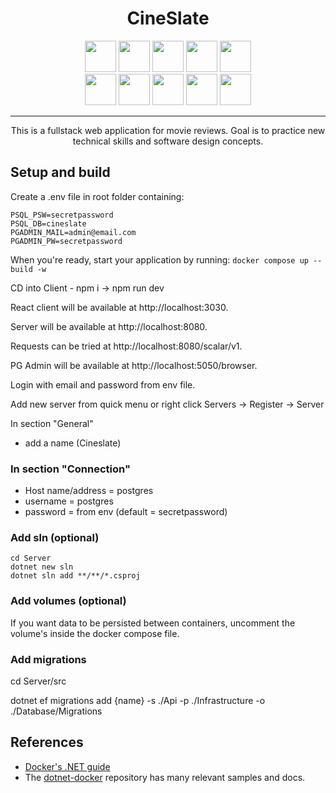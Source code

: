 <h1 align="center">
  CineSlate
</h1>

<div align="center">
<img height="50" src="https://user-images.githubusercontent.com/25181517/121405384-444d7300-c95d-11eb-959f-913020d3bf90.png">
<img height="50" src="https://user-images.githubusercontent.com/25181517/121405754-b4f48f80-c95d-11eb-8893-fc325bde617f.png">
<img height="50" src="https://user-images.githubusercontent.com/25181517/192107858-fe19f043-c502-4009-8c47-476fc89718ad.png">
<img height="50" src="https://user-images.githubusercontent.com/25181517/183890598-19a0ac2d-e88a-4005-a8df-1ee36782fde1.png">
<img height="50" src="https://user-images.githubusercontent.com/25181517/183897015-94a058a6-b86e-4e42-a37f-bf92061753e5.png">
<div></div>
<img height="50" src="https://user-images.githubusercontent.com/25181517/202896760-337261ed-ee92-4979-84c4-d4b829c7355d.png">
<img height="50" src="https://user-images.githubusercontent.com/25181517/187896150-cc1dcb12-d490-445c-8e4d-1275cd2388d6.png">
<img height="50" src="https://github.com/marwin1991/profile-technology-icons/assets/62091613/b40892ef-efb8-4b0e-a6b5-d1cfc2f3fc35">
 <img height="50" src="https://user-images.githubusercontent.com/25181517/117208740-bfb78400-adf5-11eb-97bb-09072b6bedfc.png">
 <img height="50" src="https://user-images.githubusercontent.com/25181517/117207330-263ba280-adf4-11eb-9b97-0ac5b40bc3be.png">
</div>
<hr>

<p align="center">
  This is a fullstack web application for movie reviews. Goal is to practice new technical skills and software design concepts.
</p>

## Setup and build

Create a .env file in root folder containing:

    PSQL_PSW=secretpassword
    PSQL_DB=cineslate
    PGADMIN_MAIL=admin@email.com
    PGADMIN_PW=secretpassword

When you're ready, start your application by running:
`docker compose up --build -w`

CD into Client - npm i -> npm run dev

React client will be available at http://localhost:3030.

Server will be available at http://localhost:8080.

Requests can be tried at http://localhost:8080/scalar/v1.

PG Admin will be available at http://localhost:5050/browser.

Login with email and password from env file.

Add new server from quick menu or right click Servers -> Register -> Server

In section "General"

- add a name (Cineslate)

### In section "Connection"

- Host name/address = postgres
- username = postgres
- password = from env (default = secretpassword)

### Add sln (optional)

    cd Server
    dotnet new sln
    dotnet sln add **/**/*.csproj

### Add volumes (optional)

If you want data to be persisted between containers, uncomment the volume's inside the docker compose file.

### Add migrations

cd Server/src

dotnet ef migrations add {name} -s ./Api -p ./Infrastructure -o ./Database/Migrations

## References

- [Docker's .NET guide](https://docs.docker.com/language/dotnet/)
- The [dotnet-docker](https://github.com/dotnet/dotnet-docker/tree/main/samples)
  repository has many relevant samples and docs.
